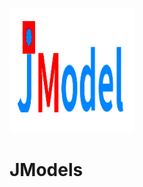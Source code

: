 ![JModels](https://raw.githubusercontent.com/bedreamer/JModels/master/X/static/imgs/logo/200x200.png "logo")
# JModels
